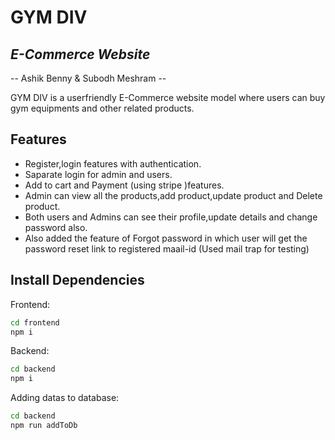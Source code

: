 # GYM DIV 
## _E-Commerce Website_
--  Ashik Benny & Subodh Meshram  --

GYM DIV is a userfriendly E-Commerce website model where users can buy gym equipments and other related products.

## Features
- Register,login features with authentication.
- Saparate login for admin and users.
- Add to cart and Payment (using stripe )features.
- Admin can view all the products,add product,update product and Delete product.
- Both users and Admins can see their profile,update details and change password also.
- Also added the feature of Forgot password in which user will get the password reset link to registered maail-id (Used mail trap for testing)



## Install Dependencies

Frontend:

```sh
cd frontend
npm i
```

Backend:

```sh
cd backend
npm i
```

Adding datas to database:

```sh
cd backend
npm run addToDb  
```


